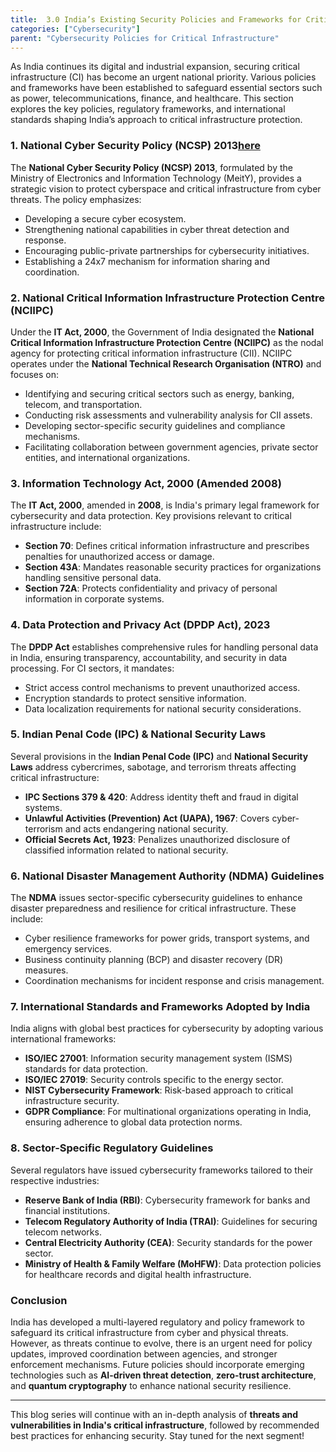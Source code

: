 ```yaml
---
title:  3.0 India’s Existing Security Policies and Frameworks for Critical Infrastructure
categories: ["Cybersecurity"]
parent: "Cybersecurity Policies for Critical Infrastructure"
---
```

As India continues its digital and industrial expansion, securing critical infrastructure (CI) has become an urgent national priority. Various policies and frameworks have been established to safeguard essential sectors such as power, telecommunications, finance, and healthcare. This section explores the key policies, regulatory frameworks, and international standards shaping India’s approach to critical infrastructure protection.

### **1. National Cyber Security Policy (NCSP) 2013**[here](https://www.meity.gov.in/static/uploads/2024/02/National_cyber_security_policy-2013_0.pdf) 

The **National Cyber Security Policy (NCSP) 2013**, formulated by the Ministry of Electronics and Information Technology (MeitY), provides a strategic vision to protect cyberspace and critical infrastructure from cyber threats. The policy emphasizes:
- Developing a secure cyber ecosystem.
- Strengthening national capabilities in cyber threat detection and response.
- Encouraging public-private partnerships for cybersecurity initiatives.
- Establishing a 24x7 mechanism for information sharing and coordination.

### **2. National Critical Information Infrastructure Protection Centre (NCIIPC)**
Under the **IT Act, 2000**, the Government of India designated the **National Critical Information Infrastructure Protection Centre (NCIIPC)** as the nodal agency for protecting critical information infrastructure (CII). NCIIPC operates under the **National Technical Research Organisation (NTRO)** and focuses on:
- Identifying and securing critical sectors such as energy, banking, telecom, and transportation.
- Conducting risk assessments and vulnerability analysis for CII assets.
- Developing sector-specific security guidelines and compliance mechanisms.
- Facilitating collaboration between government agencies, private sector entities, and international organizations.

### **3. Information Technology Act, 2000 (Amended 2008)**
The **IT Act, 2000**, amended in **2008**, is India's primary legal framework for cybersecurity and data protection. Key provisions relevant to critical infrastructure include:
- **Section 70**: Defines critical information infrastructure and prescribes penalties for unauthorized access or damage.
- **Section 43A**: Mandates reasonable security practices for organizations handling sensitive personal data.
- **Section 72A**: Protects confidentiality and privacy of personal information in corporate systems.

### **4. Data Protection and Privacy Act (DPDP Act), 2023**
The **DPDP Act** establishes comprehensive rules for handling personal data in India, ensuring transparency, accountability, and security in data processing. For CI sectors, it mandates:
- Strict access control mechanisms to prevent unauthorized access.
- Encryption standards to protect sensitive information.
- Data localization requirements for national security considerations.

### **5. Indian Penal Code (IPC) & National Security Laws**
Several provisions in the **Indian Penal Code (IPC)** and **National Security Laws** address cybercrimes, sabotage, and terrorism threats affecting critical infrastructure:
- **IPC Sections 379 & 420**: Address identity theft and fraud in digital systems.
- **Unlawful Activities (Prevention) Act (UAPA), 1967**: Covers cyber-terrorism and acts endangering national security.
- **Official Secrets Act, 1923**: Penalizes unauthorized disclosure of classified information related to national security.

### **6. National Disaster Management Authority (NDMA) Guidelines**
The **NDMA** issues sector-specific cybersecurity guidelines to enhance disaster preparedness and resilience for critical infrastructure. These include:
- Cyber resilience frameworks for power grids, transport systems, and emergency services.
- Business continuity planning (BCP) and disaster recovery (DR) measures.
- Coordination mechanisms for incident response and crisis management.

### **7. International Standards and Frameworks Adopted by India**
India aligns with global best practices for cybersecurity by adopting various international frameworks:
- **ISO/IEC 27001**: Information security management system (ISMS) standards for data protection.
- **ISO/IEC 27019**: Security controls specific to the energy sector.
- **NIST Cybersecurity Framework**: Risk-based approach to critical infrastructure security.
- **GDPR Compliance**: For multinational organizations operating in India, ensuring adherence to global data protection norms.

### **8. Sector-Specific Regulatory Guidelines**
Several regulators have issued cybersecurity frameworks tailored to their respective industries:
- **Reserve Bank of India (RBI)**: Cybersecurity framework for banks and financial institutions.
- **Telecom Regulatory Authority of India (TRAI)**: Guidelines for securing telecom networks.
- **Central Electricity Authority (CEA)**: Security standards for the power sector.
- **Ministry of Health & Family Welfare (MoHFW)**: Data protection policies for healthcare records and digital health infrastructure.

### **Conclusion**
India has developed a multi-layered regulatory and policy framework to safeguard its critical infrastructure from cyber and physical threats. However, as threats continue to evolve, there is an urgent need for policy updates, improved coordination between agencies, and stronger enforcement mechanisms. Future policies should incorporate emerging technologies such as **AI-driven threat detection**, **zero-trust architecture**, and **quantum cryptography** to enhance national security resilience.

---
This blog series will continue with an in-depth analysis of **threats and vulnerabilities in India's critical infrastructure**, followed by recommended best practices for enhancing security. Stay tuned for the next segment!

